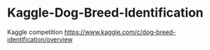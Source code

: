 # Kaggle-Dog-Breed-Identification
Kaggle competition https://www.kaggle.com/c/dog-breed-identification/overview
